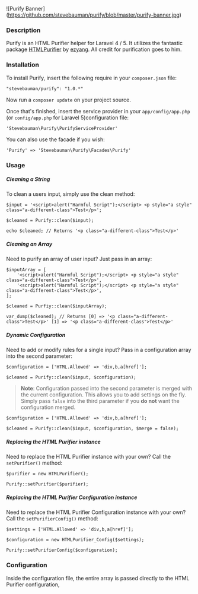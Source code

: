 ![Purify Banner]
(https://github.com/stevebauman/purify/blob/master/purify-banner.jpg)

### Description

Purify is an HTML Purifier helper for Laravel 4 / 5. It utilizes the fantastic package [HTMLPurifier](https://github.com/ezyang/htmlpurifier)
by [ezyang](https://github.com/ezyang). All credit for purification goes to him.

### Installation

To install Purify, insert the following require in your `composer.json` file:

    "stevebauman/purify": "1.0.*"

Now run a `composer update` on your project source.

Once that's finished, insert the service provider in your `app/config/app.php`
(or `config/app.php` for Laravel 5)configuration file:

    'Stevebauman\Purify\PurifyServiceProvider'
    
You can also use the facade if you wish:

    'Purify' => 'Stevebauman\Purify\Facades\Purify'

### Usage

##### Cleaning a String

To clean a users input, simply use the clean method:

    $input = '<script>alert("Harmful Script");</script> <p style="a style" class="a-different-class">Test</p>';
    
    $cleaned = Purify::clean($input);
    
    echo $cleaned; // Returns '<p class="a-different-class">Test</p>'

##### Cleaning an Array

Need to purify an array of user input? Just pass in an array:

    $inputArray = [
        '<script>alert("Harmful Script");</script> <p style="a style" class="a-different-class">Test</p>',
        '<script>alert("Harmful Script");</script> <p style="a style" class="a-different-class">Test</p>',
    ];
    
    $cleaned = Purfiy::clean($inputArray);
    
    var_dump($cleaned); // Returns [0] => '<p class="a-different-class">Test</p>' [1] => '<p class="a-different-class">Test</p>'

##### Dynamic Configuration

Need to add or modify rules for a single input? Pass in a configuration array into the second parameter:

    $configuration = ['HTML.Allowed' => 'div,b,a[href]'];
    
    $cleaned = Purify::clean($input, $configuration);

> **Note**: Configuration passed into the second parameter is merged with the current configuration. This allows you to
add settings on the fly. Simply pass `false` into the third parameter if you **do not** want the configuration merged.

    $configuration = ['HTML.Allowed' => 'div,b,a[href]'];
    
    $cleaned = Purify::clean($input, $configuration, $merge = false);

##### Replacing the HTML Purifier instance

Need to replace the HTML Purifier instance with your own? Call the `setPurifier()` method:
    
    $purifier = new HTMLPurifier();
    
    Purify::setPurifier($purifier);

##### Replacing the HTML Purifier Configuration instance

Need to replace the HTML Purifier Configuration instance with your own? Call the `setPurifierConfig()` method:
    
    $settings = ['HTML.Allowed' => 'div,b,a[href]'];

    $configuration = new HTMLPurifier_Config($settings);
    
    Purify::setPurifierConfig($configuration);

### Configuration

Inside the configuration file, the entire array is passed directly to the HTML Purifier configuration, 